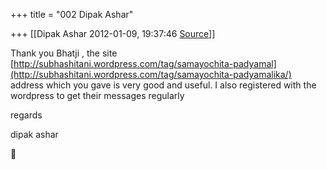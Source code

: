+++
title = "002 Dipak Ashar"

+++
[[Dipak Ashar	2012-01-09, 19:37:46 [Source](https://groups.google.com/g/samskrita/c/MLPMpYaN3aY)]]



Thank you Bhatji , the site [http://subhashitani.wordpress.com/tag/samayochita-padyamal](http://subhashitani.wordpress.com/tag/samayochita-padyamalika/)
address which you gave is very good and useful. I also registered with the wordpress to get their messages regularly  
  
regards  
  
dipak ashar



